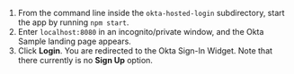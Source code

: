 1. From the command line inside the `okta-hosted-login` subdirectory, start the <StackSnippet snippet="applang" noSelector inline /> app by running `npm start`.
2. Enter `localhost:8080` in an incognito/private window, and the Okta <StackSnippet snippet="applang" noSelector inline /> Sample landing page appears.
3. Click **Login**. You are redirected to the Okta Sign-In Widget. Note that there currently is no **Sign Up** option.
